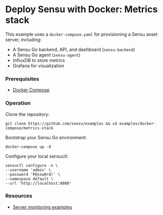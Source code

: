 # Deploy Sensu with Docker: Metrics stack

This example  uses a `docker-compose.yaml` for provisioning a Sensu asset server, including:

   - A Sensu Go backend, API, and dashboard (`sensu-backend`)
   - A Sensu Go agent (`sensu-agent`)
  - InfluxDB to store metrics
  - Grafana for visualization

### Prerequisites

- [Docker Compose][2]

### Operation

Clone the repository:

```
git clone https://github.com/sensu/examples && cd examples/docker-compose/metrics-stack
```

Bootstrap your Sensu Go environment: 

```
docker-compose up -d
```

Configure your local sensuctl:

```
sensuctl configure -n \
--username 'admin' \
--password 'P@ssw0rd!' \
--namespace default \
--url 'http://localhost:8080'
```

### Resources

- [Server monitoring examples](./server-monitoring)

[1]: https://docs.sensu.io/sensu-go/latest/api/overview
[2]: https://docs.docker.com/compose/install/
